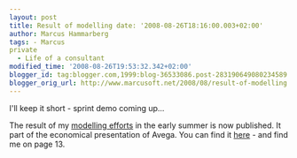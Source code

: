 ```yaml
---
layout: post
title: Result of modelling date: '2008-08-26T18:16:00.003+02:00'
author: Marcus Hammarberg
tags: - Marcus
private
  - Life of a consultant
modified_time: '2008-08-26T19:53:32.342+02:00'
blogger_id: tag:blogger.com,1999:blog-36533086.post-283190649080234589
blogger_orig_url: http://www.marcusoft.net/2008/08/result-of-modelling.html
---
```


I'll keep
it short - sprint demo coming up...

The result of my [modelling
efforts](http://www.marcusoft.net/2008/06/new-modeljob.html) in the
early summer is now published. It part of the economical presentation of
Avega. You can find it
[here](http://feed.ne.cision.com/client/avega//Commands/File.aspx?id=851776) -
and find me on page 13.
